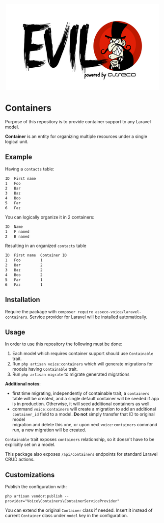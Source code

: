 <p align="center"><a href="https://see.asseco.com" target="_blank"><img src="https://github.com/asseco-voice/art/blob/main/evil_logo.png" width="500"></a></p>

# Containers

Purpose of this repository is to provide container support to any Laravel model. 

**Container** is an entity for organizing multiple resources under a single logical unit. 

## Example

Having a ``contacts`` table:

```
ID  First name
1   Foo 
2   Bar
3   Baz
4   Boo
5   Far
6   Faz
```

You can logically organize it in 2 containers:

```
ID  Name
1   F named
2   B named
```

Resulting in an organized ``contacts`` table

```
ID  First name  Container ID
1   Foo         1   
2   Bar         2
3   Baz         2
4   Boo         2
5   Far         1
6   Faz         1
```

## Installation

Require the package with ``composer require asseco-voice/laravel-containers``.
Service provider for Laravel will be installed automatically.

## Usage

In order to use this repository the following must be done:

1. Each model which requires container support should use ``Containable`` trait. 
2. Run ``php artisan voice:containers`` which will generate migrations 
for models having `Containable` trait. 
3. Run ``php artisan migrate`` to migrate generated migrations

**Additional notes**: 
- first time migrating, independently of containable trait, a
``containers`` table will be created, and a single default container will be seeded if 
app is in production. Otherwise, it will seed additional containers as well.
- command ``voice:containers`` will create a migration to add an additional 
``container_id`` field to a model. **Do not** simply transfer that ID to original model  
migration and delete this one, or upon next ``voice:containers`` command run, a 
new migration will be created.

``Containable`` trait exposes `containers` relationship, so it doesn't
have to be explicitly set on a model.

This package also exposes ``/api/containers`` endpoints for standard Laravel CRUD actions.

## Customizations

Publish the configuration with:

    php artisan vendor:publish --provider="Voice\Containers\ContainerServiceProvider"

You can extend the original ``Container`` class if needed. Insert it instead of current `Container`
class under ``model`` key in the configuration.

